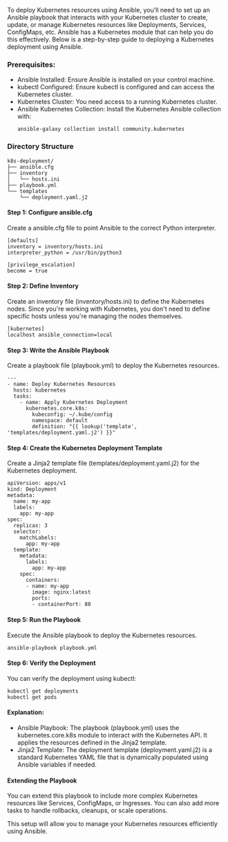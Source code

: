 To deploy Kubernetes resources using Ansible, you'll need to set up an Ansible playbook that interacts with your Kubernetes cluster to create, update, or manage Kubernetes resources like Deployments, Services, ConfigMaps, etc. Ansible has a Kubernetes module that can help you do this effectively. Below is a step-by-step guide to deploying a Kubernetes deployment using Ansible.

### Prerequisites:
- Ansible Installed: Ensure Ansible is installed on your control machine.
- kubectl Configured: Ensure kubectl is configured and can access the Kubernetes cluster.
- Kubernetes Cluster: You need access to a running Kubernetes cluster.
- Ansible Kubernetes Collection: Install the Kubernetes Ansible collection with:
  ```
  ansible-galaxy collection install community.kubernetes
  ```

### Directory Structure
```
k8s-deployment/
├── ansible.cfg
├── inventory
│   └── hosts.ini
├── playbook.yml
└── templates
    └── deployment.yaml.j2
```

#### Step 1: Configure ansible.cfg
Create a ansible.cfg file to point Ansible to the correct Python interpreter.
```
[defaults]
inventory = inventory/hosts.ini
interpreter_python = /usr/bin/python3

[privilege_escalation]
become = true
```

#### Step 2: Define Inventory
Create an inventory file (inventory/hosts.ini) to define the Kubernetes nodes. Since you're working with Kubernetes, you don't need to define specific hosts unless you're managing the nodes themselves.
```
[kubernetes]
localhost ansible_connection=local
```

#### Step 3: Write the Ansible Playbook
Create a playbook file (playbook.yml) to deploy the Kubernetes resources.
```
---
- name: Deploy Kubernetes Resources
  hosts: kubernetes
  tasks:
    - name: Apply Kubernetes Deployment
      kubernetes.core.k8s:
        kubeconfig: ~/.kube/config
        namespace: default
        definition: "{{ lookup('template', 'templates/deployment.yaml.j2') }}"
```

#### Step 4: Create the Kubernetes Deployment Template
Create a Jinja2 template file (templates/deployment.yaml.j2) for the Kubernetes deployment.
```
apiVersion: apps/v1
kind: Deployment
metadata:
  name: my-app
  labels:
    app: my-app
spec:
  replicas: 3
  selector:
    matchLabels:
      app: my-app
  template:
    metadata:
      labels:
        app: my-app
    spec:
      containers:
      - name: my-app
        image: nginx:latest
        ports:
        - containerPort: 80
```

#### Step 5: Run the Playbook
Execute the Ansible playbook to deploy the Kubernetes resources.
```
ansible-playbook playbook.yml
```

#### Step 6: Verify the Deployment
You can verify the deployment using kubectl:
```
kubectl get deployments
kubectl get pods
```

#### Explanation:
- Ansible Playbook: The playbook (playbook.yml) uses the kubernetes.core.k8s module to interact with the Kubernetes API. It applies the resources defined in the Jinja2 template.
- Jinja2 Template: The deployment template (deployment.yaml.j2) is a standard Kubernetes YAML file that is dynamically populated using Ansible variables if needed.
#### Extending the Playbook
You can extend this playbook to include more complex Kubernetes resources like Services, ConfigMaps, or Ingresses. You can also add more tasks to handle rollbacks, cleanups, or scale operations.

This setup will allow you to manage your Kubernetes resources efficiently using Ansible.
